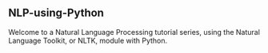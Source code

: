 ## NLP-using-Python

Welcome to a Natural Language Processing tutorial series, using the Natural Language Toolkit, or NLTK, module with Python.
